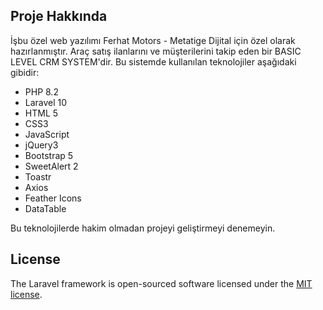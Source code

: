 

## Proje Hakkında

İşbu özel web yazılımı Ferhat Motors - Metatige Dijital için özel olarak hazırlanmıştır. Araç satış ilanlarını ve müşterilerini takip eden bir BASIC LEVEL CRM SYSTEM'dir. Bu sistemde kullanılan teknolojiler aşağıdaki gibidir:

- PHP 8.2
- Laravel 10
- HTML 5
- CSS3
- JavaScript
- jQuery3
- Bootstrap 5
- SweetAlert 2
- Toastr
- Axios
- Feather Icons
- DataTable

Bu teknolojilerde hakim olmadan projeyi geliştirmeyi denemeyin.


## License

The Laravel framework is open-sourced software licensed under the [MIT license](https://opensource.org/licenses/MIT).
